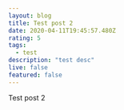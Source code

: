 ```yaml
---
layout: blog
title: Test post 2
date: 2020-04-11T19:45:57.480Z
rating: 5
tags:
  - test
description: "test desc"
live: false
featured: false
---
```

Test post 2
